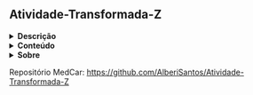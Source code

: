 ## Atividade-Transformada-Z

<details>
 <summary><strong>Descrição</strong></summary>
Este script tem como objetivo implantar uma função real cuja
amplitude seja constante e causal, usando a Transformada Z. O diagrama de
pólos e zeros, a posição do pólo e a transformada de Fourier da função
serão desenhados com base nas equações matemáticas fornecidas na teoria
da disciplina.
</details>

<details>
 <summary><strong>Conteúdo</strong></summary>
 
- Script em MATLAB

- Arquivo PDF com documentação da execução

- README

</details>

<details>
 <summary><strong>Sobre</strong></summary>
Atividade realizada como parte da avaliação do 3º estágio da disciplina de Análise de Sinais e Sistemas - 2022.1
Curso: Engenharia Elétrica
Professor: Prof. Dr. Edmar Candeia Gurjão
Instituição: Universidade Federal de Campina Grande

Desenvolvido por: Alberi Medeiros Santos
</details>

Repositório MedCar: https://github.com/AlberiSantos/Atividade-Transformada-Z
